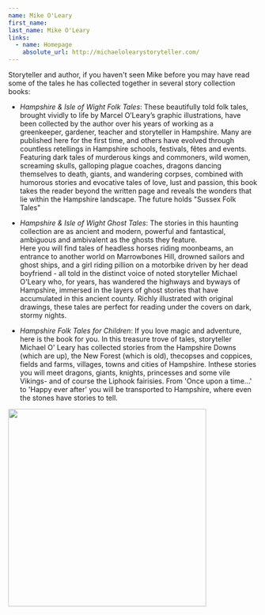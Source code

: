 ```yaml
---
name: Mike O'Leary
first_name: 
last_name: Mike O'Leary
links:
  - name: Homepage
    absolute_url: http://michaelolearystoryteller.com/
---
```


Storyteller and author, if you haven't seen Mike before you may have read some of the tales he has collected together in several story collection books:

- *Hampshire & Isle of Wight Folk Tales*: These beautifully told folk tales, brought vividly to life by Marcel O’Leary’s graphic illustrations, have been collected by the author over his years of working as a greenkeeper, gardener, teacher and storyteller in Hampshire. Many are published here for the first time, and others have evolved through countless retellings in Hampshire schools, festivals, fêtes and events. Featuring dark tales of murderous kings and commoners, wild women, screaming skulls, galloping plague coaches, dragons dancing themselves to death, giants, and wandering corpses, combined with humorous stories and evocative tales of love, lust and passion, this book takes the reader beyond the written page and reveals the wonders that lie within the Hampshire landscape. The future holds "Sussex Folk Tales"

- *Hampshire & Isle of Wight Ghost Tales*: The stories in this haunting collection are as ancient and modern, powerful and fantastical, ambiguous and ambivalent as the ghosts they feature.  
Here you will find tales of headless horses riding moonbeams, an entrance to another world on Marrowbones Hill, drowned sailors and ghost ships, and a girl riding pillion on a motorbike driven by her dead boyfriend - all told in the distinct voice of noted storyteller Michael O'Leary who, for years, has wandered the highways and byways of Hampshire, immersed in the layers of ghost stories that have accumulated in this ancient county. Richly illustrated with original drawings, these tales are perfect for reading under the covers on dark, stormy nights.

- *Hampshire Folk Tales for Children*: If you love magic and adventure, here is the book for you. In this treasure trove of tales, storyteller Michael O' Leary has collected stories from the Hampshire Downs (which are up), the New Forest (which is old), thecopses and coppices, fields and farms, villages, towns and cities of Hampshire. Inthese stories you will meet dragons, giants, knights, princesses and some vile Vikings- and of course the Liphook fairisies. From 'Once upon a time...' to 'Happy ever after' you will be transported to Hampshire, where even the stones have stories to tell.

<img src="../../assets/images/mike-o-leary.jpeg" width=400 />